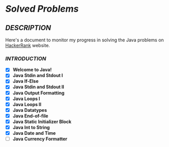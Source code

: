 # *Solved Problems*

## *DESCRIPTION*

Here's a document to monitor my progress in solving the Java problems on [HackerRank](https://www.hackerrank.com/domains/java) website.

### *INTRODUCTION*

- [x] **Welcome to Java!**
- [x] **Java Stdin and Stdout I**
- [x] **Java If-Else**
- [x] **Java Stdin and Stdout II**
- [x] **Java Output Formatting**
- [x] **Java Loops I**
- [x] **Java Loops II**
- [x] **Java Datatypes**
- [x] **Java End-of-file**
- [x] **Java Static Initializer Block**
- [x] **Java Int to String**
- [x] **Java Date and Time**
- [ ] **Java Currency Formatter**
